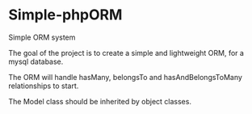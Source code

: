 # Simple-phpORM
Simple ORM system

The goal of the project is to create a simple and lightweight ORM, for a mysql database.

The ORM will handle hasMany, belongsTo and hasAndBelongsToMany relationships to start.

The Model class should be inherited by object classes.
